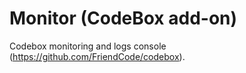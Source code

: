Monitor (CodeBox add-on)
========================

Codebox monitoring and logs console (https://github.com/FriendCode/codebox).